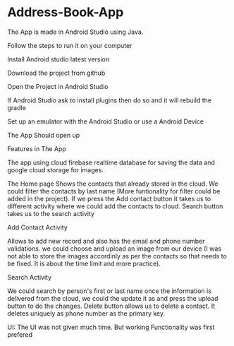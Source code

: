 # Address-Book-App

The App is made in Android Studio using Java.

Follow the steps to run it on your computer 

Install Android studio latest version 

Download the project from github 

Open the Project in Android Studio 

If Android Studio ask to install plugins then do so and it will rebuild the gradle 

Set up an emulator with the Android Studio or use a Android Device 

The App Should open up 





Features in The App

The app using cloud firebase realtime database for saving the data and google cloud storage for images.



The Home page Shows the contacts that already stored in the cloud.
We could filter the contacts by last name (More funtionality for filter could be added in the project).
If we press the Add contact button it takes us to different activity where we could add the contacts to cloud.
Search button takes us to the search activity

Add Contact Activity

Allows to add new record and also has the email and phone number validations.
we could choose and upload an image from our device (I was not able to store the images accordinly as per the contacts so that needs to be fixed. It is about the time limit and more practice).


Search Activity

We could search by person's first or last name
once the information is delivered from the cloud, we could the update it as and press the upload button to do the changes.
Delete button allows us to delete a contact. It deletes uniquely as phone number as the primary key.




UI:
The UI was not given much time. But working Functionality was first prefered
